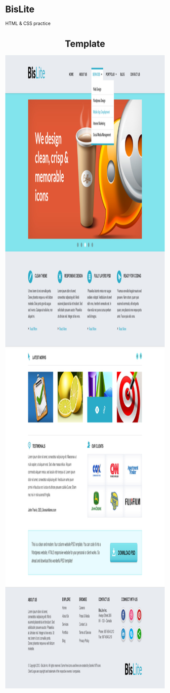 # BisLite
 HTML &amp; CSS practice


<h1 align="center">Template</h1>
 <img src="img/Bislite.jpg" alt="docker" width="1200" height="2000"/>
